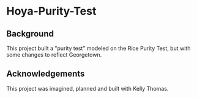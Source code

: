 # Hoya-Purity-Test

## Background
This project built a "purity test" modeled on the Rice Purity Test, but with some changes to reflect Georgetown. 

## Acknowledgements
This project was imagined, planned and built with Kelly Thomas. 
